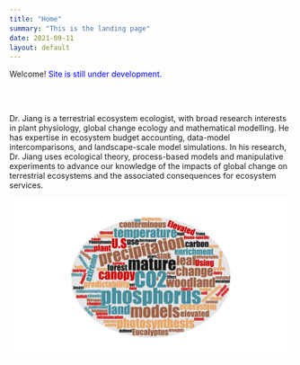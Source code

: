 ```yaml
---
title: "Home"
summary: "This is the landing page"
date: 2021-09-11
layout: default
---
```


Welcome! <span style="color:blue"> Site is still under development. </span>

<br />
<br />


Dr. Jiang is a terrestrial ecosystem ecologist, with broad research interests in plant physiology, global change ecology and mathematical modelling. He has expertise in ecosystem budget accounting, data-model intercomparisons, and landscape-scale model simulations. In his research, Dr. Jiang uses ecological theory, process-based models and manipulative experiments to advance our knowledge of the impacts of global change on terrestrial ecosystems and the associated consequences for ecosystem services. 

<img src="assets/images/keyword_cloud.png" width="800">

